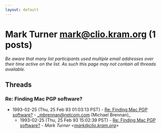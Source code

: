```yaml
---
layout: default
---
```


# Mark Turner <mark@clio.kram.org> (1 posts)

_Be aware that many list participants used multiple email addresses over their time active on the list. As such this page may not contain all threads available._

## Threads

### Re: Finding Mac PGP software?
+ 1993-02-25 (Thu, 25 Feb 93 01:03:13 PST) - [Re: Finding Mac PGP software?](/archive/1993/02/7a30bcd9690bbe6e196ff68a1228893b1bb56bd8a1ceb54c9fed101e5117af41) - _mbrennan@netcom.com (Michael Brennan)_
  + 1993-02-25 (Thu, 25 Feb 93 15:02:39 PST) - [Re: Finding Mac PGP software?](/archive/1993/02/ead3ba30631da156c32cb08bb24f1c3bc3b80493be70d898ff07778cf5881386) - _Mark Turner \<mark@clio.kram.org\>_

